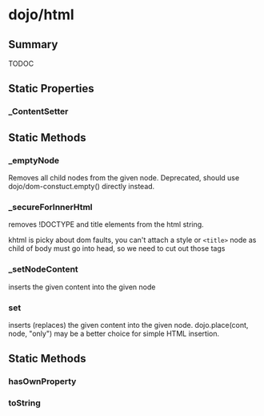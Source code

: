 # dojo/html

## Summary

TODOC
## Static Properties

### _ContentSetter


## Static Methods

### _emptyNode
Removes all child nodes from the given node.   Deprecated, should use dojo/dom-constuct.empty() directly
instead.

### _secureForInnerHtml
removes !DOCTYPE and title elements from the html string.

khtml is picky about dom faults, you can't attach a style or `<title>` node as child of body
must go into head, so we need to cut out those tags

### _setNodeContent
inserts the given content into the given node

### set
inserts (replaces) the given content into the given node. dojo.place(cont, node, "only")
may be a better choice for simple HTML insertion.

## Static Methods

### hasOwnProperty


### toString


